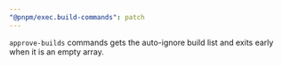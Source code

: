 ```yaml
---
"@pnpm/exec.build-commands": patch
---
```


`approve-builds` commands gets the auto-ignore build list and exits early when it is an empty array. 
